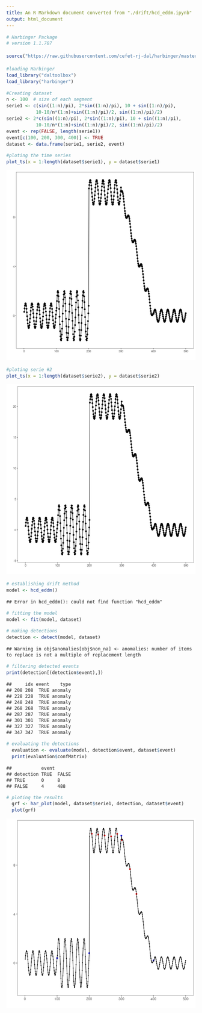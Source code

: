 ```yaml
---
title: An R Markdown document converted from "./drift/hcd_eddm.ipynb"
output: html_document
---
```



```r
# Harbinger Package
# version 1.1.707

source("https://raw.githubusercontent.com/cefet-rj-dal/harbinger/master/jupyter.R")

#loading Harbinger
load_library("daltoolbox") 
load_library("harbinger") 
```


```r
#Creating dataset
n <- 100  # size of each segment
serie1 <- c(sin((1:n)/pi), 2*sin((1:n)/pi), 10 + sin((1:n)/pi),
           10-10/n*(1:n)+sin((1:n)/pi)/2, sin((1:n)/pi)/2)
serie2 <- 2*c(sin((1:n)/pi), 2*sin((1:n)/pi), 10 + sin((1:n)/pi),
           10-10/n*(1:n)+sin((1:n)/pi)/2, sin((1:n)/pi)/2)
event <- rep(FALSE, length(serie1))
event[c(100, 200, 300, 400)] <- TRUE
dataset <- data.frame(serie1, serie2, event)
```


```r
#ploting the time series
plot_ts(x = 1:length(dataset$serie1), y = dataset$serie1)
```

![plot of chunk unnamed-chunk-3](hcd_eddm/unnamed-chunk-3-1.png)


```r
#ploting serie #2
plot_ts(x = 1:length(dataset$serie2), y = dataset$serie2)
```

![plot of chunk unnamed-chunk-4](hcd_eddm/unnamed-chunk-4-1.png)


```r
# establishing drift method 
model <- hcd_eddm()
```

```
## Error in hcd_eddm(): could not find function "hcd_eddm"
```


```r
# fitting the model
model <- fit(model, dataset)
```


```r
# making detections
detection <- detect(model, dataset)
```

```
## Warning in obj$anomalies[obj$non_na] <- anomalies: number of items to replace is not a multiple of replacement length
```


```r
# filtering detected events
print(detection[(detection$event),])
```

```
##     idx event    type
## 208 208  TRUE anomaly
## 228 228  TRUE anomaly
## 248 248  TRUE anomaly
## 268 268  TRUE anomaly
## 287 287  TRUE anomaly
## 301 301  TRUE anomaly
## 327 327  TRUE anomaly
## 347 347  TRUE anomaly
```


```r
# evaluating the detections
  evaluation <- evaluate(model, detection$event, dataset$event)
  print(evaluation$confMatrix)
```

```
##           event      
## detection TRUE  FALSE
## TRUE      0     8    
## FALSE     4     488
```


```r
# ploting the results
  grf <- har_plot(model, dataset$serie1, detection, dataset$event)
  plot(grf)
```

![plot of chunk unnamed-chunk-10](hcd_eddm/unnamed-chunk-10-1.png)

